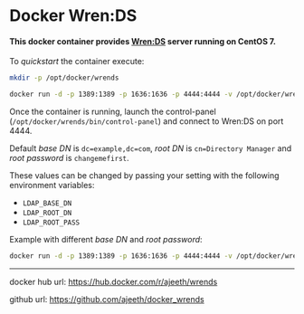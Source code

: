 # Docker Wren:DS

#### This docker container provides [Wren:DS](https://github.com/WrenSecurity/wrends) server running on CentOS 7.
To *quickstart* the container execute:

```bash
mkdir -p /opt/docker/wrends

docker run -d -p 1389:1389 -p 1636:1636 -p 4444:4444 -v /opt/docker/wrends:/opt/wrends -v /etc/localtime:/etc/localtime:ro ajeeth/wrends:latest
```

Once the container is running, launch the control-panel (`/opt/docker/wrends/bin/control-panel`) and connect to Wren:DS on port 4444. 

Default *base DN* is `dc=example,dc=com`, *root DN* is `cn=Directory Manager` and *root password* is `changemefirst`.

These  values can be changed by passing your setting with the following environment variables:
- `LDAP_BASE_DN`
- `LDAP_ROOT_DN`
- `LDAP_ROOT_PASS`

Example with different _base DN_ and _root password_:
```bash
docker run -d -p 1389:1389 -p 1636:1636 -p 4444:4444 -v /opt/docker/wrends:/opt/wrends -v /etc/localtime:/etc/localtime:ro -e LDAP_BASE_DN='dc=mydomain.org' -e LDAP_ROOT_PASS='justapass'  ajeeth/wrends:latest
```

---

docker hub url: https://hub.docker.com/r/ajeeth/wrends

github url: https://github.com/ajeeth/docker_wrends

